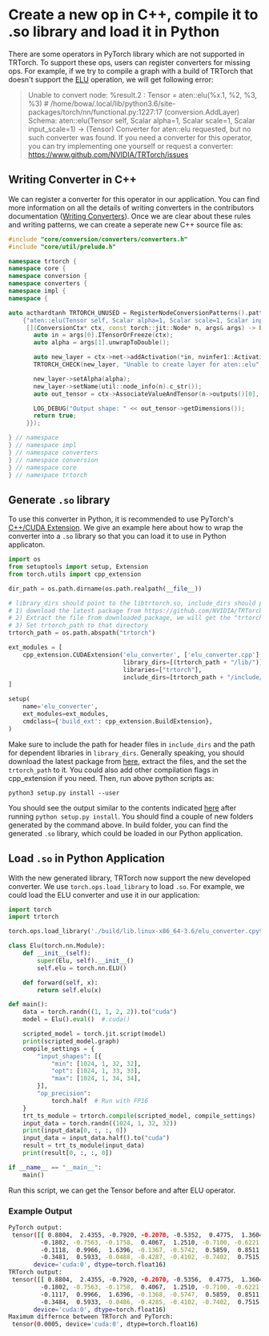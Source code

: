 # Create a new op in C++, compile it to .so library and load it in Python

There are some operators in PyTorch library which are not supported in TRTorch. 
To support these ops, users can register converters for missing ops. For example,
if we try to compile a graph with a build of TRTorch that doesn't support the 
[ELU](https://pytorch.org/docs/stable/generated/torch.nn.ELU.html) operation, 
we will get following error:

> Unable to convert node: %result.2 : Tensor = aten::elu(%x.1, %2, %3, %3) # /home/bowa/.local/lib/python3.6/site-packages/torch/nn/functional.py:1227:17 (conversion.AddLayer)
Schema: aten::elu(Tensor self, Scalar alpha=1, Scalar scale=1, Scalar input_scale=1) -> (Tensor)
Converter for aten::elu requested, but no such converter was found.
If you need a converter for this operator, you can try implementing one yourself
or request a converter: https://www.github.com/NVIDIA/TRTorch/issues

## Writing Converter in C++
We can register a converter for this operator in our application. You can find more 
information on all the details of writing converters in the contributors documentation
([Writing Converters](https://nvidia.github.io/TRTorch/contributors/writing_converters.html)).
Once we are clear about these rules and writing patterns, we can create a seperate new C++ source file as:

```c++
#include "core/conversion/converters/converters.h"
#include "core/util/prelude.h"

namespace trtorch {
namespace core {
namespace conversion {
namespace converters {
namespace impl {
namespace {

auto acthardtanh TRTORCH_UNUSED = RegisterNodeConversionPatterns().pattern(
    {"aten::elu(Tensor self, Scalar alpha=1, Scalar scale=1, Scalar input_scale=1) -> (Tensor)",
     [](ConversionCtx* ctx, const torch::jit::Node* n, args& args) -> bool {
       auto in = args[0].ITensorOrFreeze(ctx);
       auto alpha = args[1].unwrapToDouble();

       auto new_layer = ctx->net->addActivation(*in, nvinfer1::ActivationType::kELU);
       TRTORCH_CHECK(new_layer, "Unable to create layer for aten::elu");

       new_layer->setAlpha(alpha);
       new_layer->setName(util::node_info(n).c_str());
       auto out_tensor = ctx->AssociateValueAndTensor(n->outputs()[0], new_layer->getOutput(0));

       LOG_DEBUG("Output shape: " << out_tensor->getDimensions());
       return true;
     }});

} // namespace
} // namespace impl
} // namespace converters
} // namespace conversion
} // namespace core
} // namespace trtorch
```

## Generate `.so` library
To use this converter in Python, it is recommended to use PyTorch's
[C++/CUDA Extension](https://pytorch.org/tutorials/advanced/cpp_extension.html#custom-c-and-cuda-extensions).
We give an example here about how to wrap the converter into a `.so`
library so that you can load it to use in Python applicaton. 
```python
import os
from setuptools import setup, Extension
from torch.utils import cpp_extension

dir_path = os.path.dirname(os.path.realpath(__file__))

# library_dirs should point to the libtrtorch.so, include_dirs should point to the dir that include the headers
# 1) download the latest package from https://github.com/NVIDIA/TRTorch/releases/
# 2) Extract the file from downloaded package, we will get the "trtorch" directory
# 3) Set trtorch_path to that directory
trtorch_path = os.path.abspath("trtorch")

ext_modules = [
    cpp_extension.CUDAExtension('elu_converter', ['elu_converter.cpp'],
                                library_dirs=[(trtorch_path + "/lib/")],
                                libraries=["trtorch"],
                                include_dirs=[trtorch_path + "/include/trtorch/"])
]

setup(
    name='elu_converter',
    ext_modules=ext_modules,
    cmdclass={'build_ext': cpp_extension.BuildExtension},
)
```
Make sure to include the path for header files in `include_dirs` and the path 
for dependent libraries in `library_dirs`. Generally speaking, you should download 
the latest package from [here](https://github.com/NVIDIA/TRTorch/releases), extract
the files, and the set the `trtorch_path` to it. You could also add other compilation 
flags in cpp_extension if you need. Then, run above python scripts as:
```shell
python3 setup.py install --user
```
You should see the output similar to the contents indicated [here](https://pytorch.org/tutorials/advanced/cpp_extension.html#custom-c-and-cuda-extensions)   after running
`python setup.py install`. You should find a couple of new folders generated
by the command above. In build folder, you can find the generated `.so` library, 
which could be loaded in our Python application. 

## Load `.so` in Python Application
With the new generated library, TRTorch now support the new developed converter. 
We use `torch.ops.load_library` to load `.so`. For example, we could load the ELU 
converter and use it in our application:
```python
import torch
import trtorch

torch.ops.load_library('./build/lib.linux-x86_64-3.6/elu_converter.cpython-36m-x86_64-linux-gnu.so')

class Elu(torch.nn.Module):
    def __init__(self):
        super(Elu, self).__init__()
        self.elu = torch.nn.ELU()

    def forward(self, x):
        return self.elu(x)

def main():
    data = torch.randn((1, 1, 2, 2)).to("cuda")
    model = Elu().eval()  #.cuda()

    scripted_model = torch.jit.script(model)
    print(scripted_model.graph)
    compile_settings = {
        "input_shapes": [{
            "min": [1024, 1, 32, 32],
            "opt": [1024, 1, 33, 33],
            "max": [1024, 1, 34, 34],
        }],
        "op_precision":
            torch.half  # Run with FP16
    }
    trt_ts_module = trtorch.compile(scripted_model, compile_settings)
    input_data = torch.randn((1024, 1, 32, 32))
    print(input_data[0, :, :, 0])
    input_data = input_data.half().to("cuda")
    result = trt_ts_module(input_data)
    print(result[0, :, :, 0])

if __name__ == "__main__":
    main()

```
Run this script, we can get the Tensor before and after ELU operator.
### Example Output
```bash
PyTorch output: 
 tensor([[ 0.8804,  2.4355, -0.7920, -0.2070, -0.5352,  0.4775,  1.3604, -0.3350,
         -0.1802, -0.7563, -0.1758,  0.4067,  1.2510, -0.7100, -0.6221, -0.7207,
         -0.1118,  0.9966,  1.6396, -0.1367, -0.5742,  0.5859,  0.8511,  0.6572,
         -0.3481,  0.5933, -0.0488, -0.4287, -0.4102, -0.7402,  0.7515, -0.7710]],
       device='cuda:0', dtype=torch.float16)
TRTorch output: 
 tensor([[ 0.8804,  2.4355, -0.7920, -0.2070, -0.5356,  0.4775,  1.3604, -0.3347,
         -0.1802, -0.7563, -0.1758,  0.4067,  1.2510, -0.7100, -0.6221, -0.7207,
         -0.1117,  0.9966,  1.6396, -0.1368, -0.5747,  0.5859,  0.8511,  0.6572,
         -0.3484,  0.5933, -0.0486, -0.4285, -0.4102, -0.7402,  0.7515, -0.7710]],
       device='cuda:0', dtype=torch.float16)
Maximum differnce between TRTorch and PyTorch: 
 tensor(0.0005, device='cuda:0', dtype=torch.float16)


```
